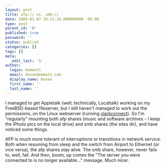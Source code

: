 ```yaml
---
layout: post
title: afp:// vs. smb://
date: 2005-01-07 19:11:16.000000000 -05:00
type: post
parent_id: '0'
published: true
password: ''
status: publish
categories: []
tags: []
meta:
  _edit_last: '1'
author:
  login: kemmott
  email: kevan@emmott.com
  display_name: Kevan
  first_name: ''
  last_name: ''
---
```

<p>I managed to get Appletalk (well, technically, Localtalk) working on my FreeBSD-based fileserver, but I still haven't managed to work out the permissions, on the Linux webserver (running <a href="http://www.clarkconnect.org/index.php">clarkconnect</a>). So I'm "regularly" mounting both afp shares (music and software archives - I keep the iPhoto pics on the local drive) and smb shares (the sites dir), and have noticed some things.</p>
<p>AFP is much more tolerant of interruptions or transitions in network service. Both when resuming from sleep and the switch from Airport to Ethernet (or vice versa), the afp shares stay alive. The smb share, however, never fails to, well, fail. And then, boom, up comes the "The server you were connected to is no longer available..." message. Much nicer.</p>
